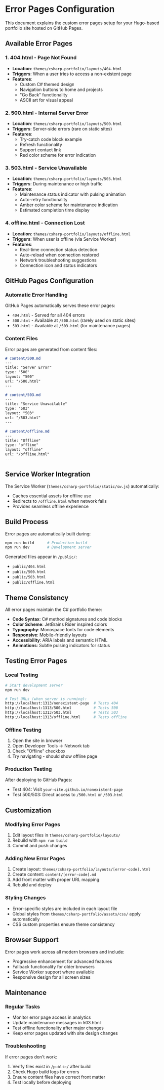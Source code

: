 # Error Pages Configuration

This document explains the custom error pages setup for your Hugo-based portfolio site hosted on GitHub Pages.

## Available Error Pages

### 1. 404.html - Page Not Found
- **Location**: `themes/csharp-portfolio/layouts/404.html`
- **Triggers**: When a user tries to access a non-existent page
- **Features**: 
  - Custom C# themed design
  - Navigation buttons to home and projects
  - "Go Back" functionality
  - ASCII art for visual appeal

### 2. 500.html - Internal Server Error
- **Location**: `themes/csharp-portfolio/layouts/500.html`
- **Triggers**: Server-side errors (rare on static sites)
- **Features**:
  - Try-catch code block example
  - Refresh functionality
  - Support contact link
  - Red color scheme for error indication

### 3. 503.html - Service Unavailable
- **Location**: `themes/csharp-portfolio/layouts/503.html`
- **Triggers**: During maintenance or high traffic
- **Features**:
  - Maintenance status indicator with pulsing animation
  - Auto-retry functionality
  - Amber color scheme for maintenance indication
  - Estimated completion time display

### 4. offline.html - Connection Lost
- **Location**: `themes/csharp-portfolio/layouts/offline.html`
- **Triggers**: When user is offline (via Service Worker)
- **Features**:
  - Real-time connection status detection
  - Auto-reload when connection restored
  - Network troubleshooting suggestions
  - Connection icon and status indicators

## GitHub Pages Configuration

### Automatic Error Handling
GitHub Pages automatically serves these error pages:
- `404.html` - Served for all 404 errors
- `500.html` - Available at `/500.html` (rarely used on static sites)
- `503.html` - Available at `/503.html` (for maintenance pages)

### Content Files
Error pages are generated from content files:
```markdown
# content/500.md
---
title: "Server Error"
type: "500"
layout: "500"
url: "/500.html"
---

# content/503.md  
---
title: "Service Unavailable"
type: "503"
layout: "503"
url: "/503.html"
---

# content/offline.md
---
title: "Offline"
type: "offline"  
layout: "offline"
url: "/offline.html"
---
```

## Service Worker Integration

The Service Worker (`themes/csharp-portfolio/static/sw.js`) automatically:
- Caches essential assets for offline use
- Redirects to `/offline.html` when network fails
- Provides seamless offline experience

## Build Process

Error pages are automatically built during:
```bash
npm run build      # Production build
npm run dev        # Development server
```

Generated files appear in `/public/`:
- `public/404.html`
- `public/500.html`
- `public/503.html`
- `public/offline.html`

## Theme Consistency

All error pages maintain the C# portfolio theme:
- **Code Syntax**: C# method signatures and code blocks
- **Color Scheme**: JetBrains Rider inspired colors
- **Typography**: Monospace fonts for code elements
- **Responsive**: Mobile-friendly layouts
- **Accessibility**: ARIA labels and semantic HTML
- **Animations**: Subtle pulsing indicators for status

## Testing Error Pages

### Local Testing
```bash
# Start development server
npm run dev

# Test URLs (when server is running):
http://localhost:1313/nonexistent-page  # Tests 404
http://localhost:1313/500.html          # Tests 500
http://localhost:1313/503.html          # Tests 503
http://localhost:1313/offline.html      # Tests offline
```

### Offline Testing
1. Open the site in browser
2. Open Developer Tools → Network tab
3. Check "Offline" checkbox
4. Try navigating - should show offline page

### Production Testing
After deploying to GitHub Pages:
- Test 404: Visit `your-site.github.io/nonexistent-page`
- Test 500/503: Direct access to `/500.html` or `/503.html`

## Customization

### Modifying Error Pages
1. Edit layout files in `themes/csharp-portfolio/layouts/`
2. Rebuild with `npm run build`
3. Commit and push changes

### Adding New Error Pages
1. Create layout: `themes/csharp-portfolio/layouts/[error-code].html`
2. Create content: `content/[error-code].md`
3. Add front matter with proper URL mapping
4. Rebuild and deploy

### Styling Changes
- Error-specific styles are included in each layout file
- Global styles from `themes/csharp-portfolio/assets/css/` apply automatically
- CSS custom properties ensure theme consistency

## Browser Support

Error pages work across all modern browsers and include:
- Progressive enhancement for advanced features
- Fallback functionality for older browsers  
- Service Worker support where available
- Responsive design for all screen sizes

## Maintenance

### Regular Tasks
- Monitor error page access in analytics
- Update maintenance messages in 503.html
- Test offline functionality after major changes
- Keep error pages updated with site design changes

### Troubleshooting
If error pages don't work:
1. Verify files exist in `/public/` after build
2. Check Hugo build logs for errors
3. Ensure content files have correct front matter
4. Test locally before deploying